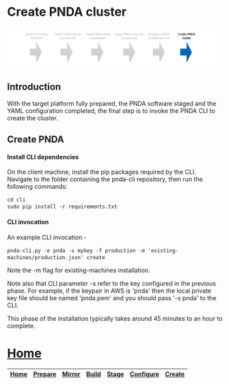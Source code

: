 # Create PNDA cluster

![](../images/breadcrumbs-create.jpg)

## Introduction

With the target platform fully prepared, the PNDA software staged and the YAML configuration completed, the final step is to invoke the PNDA CLI to create the cluster.

## Create PNDA

#### Install CLI dependencies

On the client machine, install the pip packages required by the CLI. Navigate to the folder containing the pnda-cli repository, then run the following commands:

```
cd cli
sudo pip install -r requirements.txt
```

#### CLI invocation

An example CLI invocation -

```
pnda-cli.py -e pnda -s mykey -f production -m 'existing-machines/production.json' create
```

Note the -m flag for existing-machines installation.

Note also that CLI parameter -s refer to the key configured in the previous phase. For example, if the keypair in AWS is 'pnda' then the local private key file should be named 'pnda.pem' and you should pass '-s pnda' to the CLI.

This phase of the installation typically takes around 45 minutes to an hour to complete.

# [Home](../OVERVIEW.md)

| [Home](../OVERVIEW.md) | [Prepare](PREPARE.md) | [Mirror](MIRROR.md) | [Build](BUILD.md) | [Stage](STAGE.md) | [Configure](CONFIGURE.md) | [Create](CREATE.md) | 
| --- | --- | --- | --- | --- | --- | --- |
